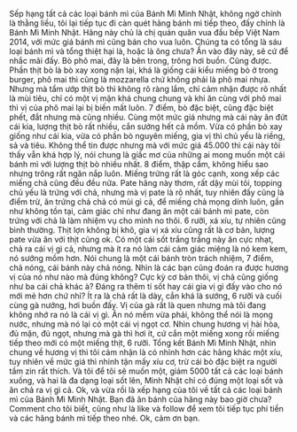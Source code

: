Sếp hạng tất cả các loại bánh mì của Bánh Mì Minh Nhật, không ngờ chính là thằng liều, tôi lại tiếp tục đi càn quét hãng bánh mì tiếp theo, đấy chính là Bánh Mì Minh Nhật. Hãng này chủ là chị quán quân vua đầu bếp Việt Nam 2014, với mức giá bánh mì cũng bán cho vua luôn. Chúng ta có tổng là sáu loại bánh mì và tổng thiệt hại là, hoặc là ông chưa? Ấn vào đây này, sẽ cứ để nhắc mãi đấy. Bò phô mai, đây là bên trong, trông hơi buồn. Cũng được. Phần thịt bò là bò xay xong nặn lại, khá là giống cái kiểu miếng bò ở trong burger, phô mai thì cũng là mozzarella chứ không phải là phô mai nhựa. Nhưng mà tẩm ướp thịt bò thì không rõ ràng lắm, chỉ cảm nhận được rõ nhất là mùi tiêu, chỉ có một vị mặn khá chung chung và khi ăn cùng với phô mai thì vị của phô mai lại bị biến mất luôn. 7 điểm, bò đặc biệt, cũng đặc biệt phết, đắt nhưng mà cũng nhiều. Cùng một mức giá nhưng mà cái này ăn đứt cái kia, lượng thịt bò rất nhiều, cắn sướng hết cả mồm. Vừa có phần bò xay giống như cái kia, vừa có phần bò nguyên miếng, gia vị thì chủ yếu là riềng, sả và tiêu. Không thể tin được nhưng mà với mức giá 45.000 thì cái này tôi thấy vẫn khá hợp lý, nói chung là giấc mơ của những ai mong muốn một cái bánh mì với lượng thịt bò nhiều nhất. 8 điểm, thập cẩm, không hiểu sao nhưng trông rất ngăn nắp luôn. Miếng trứng rất là góc cạnh, xong xếp các miếng chả cũng đều đều nữa. Pate hãng này thơm, rất dậy mùi tỏi, topping chủ yếu là trứng với chả, nhưng mà vị pate là rõ nhất, tuy nhiên đấy cũng là điểm trừ, ăn trứng chả chả có mùi gì cả, để miếng chả mọng dính luôn, gần như không tồn tại, cảm giác chỉ như đang ăn một cái bánh mì pate, còn trứng với chả là làm nhiệm vụ cho mình no thôi. 6 rưỡi, xá xíu, tự nhiên cũng bình thường. Thịt lợn không bị khô, gia vị xá xíu cũng rất là cơ bản, lượng pate vừa ăn với thịt cũng ok. Có một cái sốt trắng trắng này ăn cực nhạt, chả ra cái vị gì cả, nhưng mà ít ra nó làm cái cảm giác miệng là nó kem kem, nó sướng mồm hơn. Nói chung là một cái bánh tròn trách nhiệm, 7 điểm, chả nóng, cái bánh này chả nóng. Nhìn là các bạn cũng đoán ra được hương vị của nó như nào mà đúng không? Cực kỳ cơ bản thôi, vị chả cũng giống như ba cái chả khác à? Đáng ra thêm tí sốt hay cái gia vị gì đấy vào cho nó mới mẻ hơn chứ nhỉ? Ít ra là chả rất là dày, cắn khá là sướng, 6 rưỡi và cuối cùng gà nướng, hơi buồn đấy. Vị của gà rất là quen nhưng mà tôi đang không nhớ ra nó là cái vị gì. Ăn nó mềm vừa phải, không thể nói là mọng nước, nhưng mà nó lại có một cái vị ngọt cơ. Nhìn chung hương vị hài hòa, đủ mặn, đủ ngọt, nhưng mà gà thì hơi ít, cứ cắn một miếng xong rồi miếng tiếp theo mới có một miếng thịt, 6 rưỡi. Tổng kết Bánh Mì Minh Nhật, nhìn chung về hương vị thì tôi cảm nhận là có nhỉnh hơn các hãng khác một xíu, tuy nhiên về mức giá thì nhỉnh tận mấy xíu cơ, trừ cái bò đặc biệt ra người tầm zin rất thích. Và tôi để tôi sẽ muốn một, giảm 5000 tất cả các loại bánh xuống, và hai là đa dạng loại sốt lên, Minh Nhật chỉ có đúng một loại sốt và ăn chả ra vị gì cả. Ok, và vừa rồi là xếp hạng của tôi về tất cả các loại bánh mì của Bánh Mì Minh Nhật. Bạn đã ăn bánh của hãng này bao giờ chưa? Comment cho tôi biết, cũng như là like và follow để xem tôi tiếp tục phí tiền và các hãng bánh mì tiếp theo nhé. Ok, cảm ơn bạn.